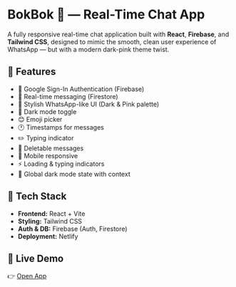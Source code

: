 # BokBok 💬 — Real-Time Chat App

A fully responsive real-time chat application built with **React**, **Firebase**, and **Tailwind CSS**, designed to mimic the smooth, clean user experience of WhatsApp — but with a modern dark-pink theme twist.

## 🚀 Features

- 🔐 Google Sign-In Authentication (Firebase)
- 💬 Real-time messaging (Firestore)
- 🎨 Stylish WhatsApp-like UI (Dark & Pink palette)
- 🌙 Dark mode toggle
- 😊 Emoji picker
- 🕐 Timestamps for messages
- ✏️ Typing indicator
- 🧹 Deletable messages
- 📱 Mobile responsive
- ⚡ Loading & typing indicators
- 🔄 Global dark mode state with context

## 🔧 Tech Stack

- **Frontend:** React + Vite
- **Styling:** Tailwind CSS
- **Auth & DB:** Firebase (Auth, Firestore)
- **Deployment:** Netlify

## 🔗 Live Demo

👉 [Open App](https://bokbokchat.netlify.app)


